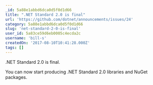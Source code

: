 ```yaml
---
_id: 5a88e1abbd6dca0d5f0d1d66
title: ".NET Standard 2.0 is final"
url: 'https://github.com/dotnet/announcements/issues/24'
category: 5a88e1abbd6dca0d5f0d1d66
slug: 'net-standard-2-0-is-final'
user_id: 5a83ce59d6eb0005c4ecda2c
username: 'bill-s'
createdOn: '2017-08-10T10:41:28.000Z'
tags: []
---
```


.NET Standard 2.0 is final.

You can now start producing .NET Standard 2.0 libraries and NuGet packages. 
